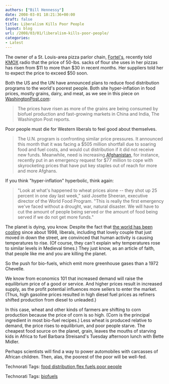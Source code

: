 ```yaml
---
authors: ["Bill Hennessy"]
date: 2008-03-01 18:21:36+00:00
draft: false
title: Liberalism Kills Poor People
layout: blog
url: /2008/03/01/liberalism-kills-poor-people/
categories:
- Latest
---
```


The owner of a St. Louis-area pizza parlor chain, [Fortel's](https://www.fortelspizzaden.com/), recently told [KMOX](https://www.kmox.com) radio that the price of 50-lbs. sacks of flour she uses in her pizzas has risen from $11 to more than $30 in recent months. Her suppliers told her to expect the price to exceed $50 soon.

 

Both the US and the UN have announced plans to reduce food distribution programs to the world's poorest people. Both site hyper-inflation in food prices, mostly grains, dairy, and meat, as we see in this piece on [WashingtonPost.com](https://www.washingtonpost.com/wp-dyn/content/article/2008/02/29/AR2008022904029.html?wpisrc=newsletter):

 

>   
> 
> The prices have risen as more of the grains are being consumed by biofuel production and fast-growing markets in China and India, The Washington Post reports.
> 
> 

 

Poor people must die for Western liberals to feel good about themselves.

 

>   
> 
> The U.N. program is confronting similar price pressures. It announced this month that it was facing a $505 million shortfall due to soaring food and fuel costs, and would cut distribution if it did not receive new funds. Meanwhile, need is increasing.[Afghanistan](https://www.washingtonpost.com/ac2/related/topic/Afghanistan?tid=informline), for instance, recently put in an emergency request for $77 million to cope with skyrocketing prices that have put key staples out of reach for more and more Afghans.
> 
> 

 

If you think "hyper-inflation" hyperbolic, think again:

 

>   
> 
> "Look at what's happened to wheat prices alone -- they shot up 25 percent in one day last week," said Josette Sheeran, executive director of the World Food Program. "This is really the first emergency we've faced without a drought, war, natural disaster. We will have to cut the amount of people being served or the amount of food being served if we do not get more funds."
> 
> 

 

The planet is dying, you know. Despite the fact that [the world has been cooling](https://wattsupwiththat.wordpress.com/2008/02/29/interesting-plots-of-temperature-trends-the-4-global-temperature-metrics-according-to-basil/) since about 1998, liberals, including that lovely couple that just moved in down the street, are convinced that human activity is causing temperatures to rise. (Of course, they can't explain why temperatures rose to similar levels in Medieval times.) They just know, as an article of faith, that people like me and you are killing the planet.

 

So the push for bio-fuels, which emit more greenhouse gases than a 1972 Chevelle.

 

We know from economics 101 that increased demand will raise the equilibrium price of a good or service. And higher prices result in increased supply, as the profit potential influences more sellers to enter the market. (Thus, high gasoline prices resulted in high diesel fuel prices as refiners shifted production from diesel to unleaded.)

 

In this case, wheat and other kinds of farmers are shifting to corn production because the price of corn is so high. (Corn is the principal ingredient in most bio-fuel recipes.) Less wheat is produced relative to demand, the price rises to equilibrium, and poor people starve. The cheapest food source on the planet, grain, leaves the mouths of starving kids in Africa to fuel Barbara Streisand's Tuesday afternoon lunch with Bette Midler.

 

Perhaps scientists will find a way to power automobiles with carcasses of African children. Then, alas, the poorest of the poor will be well-fed.

 

 

Technorati Tags: [food distribution](https://technorati.com/tags/food%20distribution),[flex fuels](https://technorati.com/tags/flex%20fuels),[poor people](https://technorati.com/tags/poor%20people)

 

Technorati Tags: [biofuels](https://technorati.com/tags/biofuels)
